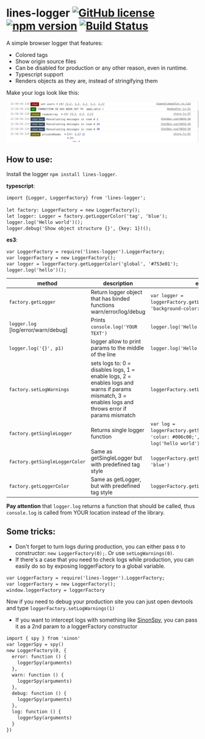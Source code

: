 # lines-logger  [![GitHub license](https://img.shields.io/badge/license-MIT-blue.svg)](https://github.com/deathangel908/lines-logger/blob/master/LICENSE) [![npm version](https://img.shields.io/npm/v/lines-logger.svg)](https://www.npmjs.com/package/lines-logger) [![Build Status](https://travis-ci.org/Deathangel908/lines-logger.svg?branch=master)](https://travis-ci.org/Deathangel908/lines-logger)
A simple browser logger that features:

- Colored tags
- Show origin source files
- Can be disabled for production or any other reason, even in runtime.
- Typescript support
- Renders objects as they are, instead of stringifying them

Make your logs look like this:

![logs example](https://raw.githubusercontent.com/Deathangel908/lines-logger/master/demo.jpeg)

## How to use:

Install the logger `npm install lines-logger`.

 **typescript**:
```
import {Logger, LoggerFactory} from 'lines-logger';

let factory: LoggerFactory = new LoggerFactory();
let logger: Logger = factory.getLoggerColor('tag', 'blue');
logger.log('Hello world')();
logger.debug('Show object structure {}', {key: 1})();
```

**es3**:
```
var LoggerFactory = require('lines-logger').LoggerFactory;
var loggerFactory = new LoggerFactory();
var logger = loggerFactory.getLoggerColor('global', '#753e01');
logger.log('hello')();
```


|method|description|example|
|-|-|-|
| `factory.getLogger`| Return logger object that has binded functions warn/error/log/debug| `var logger = loggerFactory.getLogger('tag', 'background-color: black')`|
| `logger.log` [log/error/warn/debug]| Prints `console.log('YOUR TEXT')` | `logger.log('Hello world')()`|
| `logger.log('{}', p1)`| logger allow to print params to the middle of the line | `logger.log('Hello {}', 'world')()`|
| `factory.setLogWarnings` | sets logs to: 0 = disables logs, 1 = enable logs, 2 = enables logs and warns if params mismatch, 3 = enables logs and throws error if params mismatch | `loggerFactory.setLogWarnings(0)`|
| `factory.getSingleLogger` | Returns single logger function  | `var log = loggerFactory.getSingleLogger('tag', 'color: #006c00;', console.log); log('hello world')()`|
| `factory.getSingleLoggerColor` | Same as getSingleLogger but with predefined tag style| `loggerFactory.getSingleLoggerColor('tag', 'blue')`|
| `factory.getLoggerColor`| Same as getLogger, but with predefined tag style| `loggerFactory.getLogger('tag', 'black')`|


**Pay attention** that `logger.log` returns a function that should be called, thus `console.log` is called from YOUR location instead of the library.

## Some tricks:
- Don't forget to turn logs during production, you can either pass `0` to constructor: `new LoggerFactory(0);`.  Or use `setLogWarnings(0)`.
- If there's a case that you need to check logs while production, you can easily do so by exposing loggerFactory to a global variable. 
```
var LoggerFactory = require('lines-logger').LoggerFactory;
var loggerFactory = new LoggerFactory();
window.loggerFactory = loggerFactory
```
Now if you need to debug your production site you can just open devtools and type `loggerFactory.setLogWarnings(1)`
- If you want to intercept logs with something like [SinonSpy](http://sinonjs.org/releases/v4.0.0/spies/), you can pass it as a 2nd param to a loggerFactory constructor
```
import { spy } from 'sinon'
var loggerSpy = spy()
new LoggerFactory(0, {
  error: function () {
    loggerSpy(arguments)
  },
  warn: function () {
    loggerSpy(arguments)
  },
  debug: function () {
    loggerSpy(arguments)
  },
  log: function () {
    loggerSpy(arguments)
  }
})
```

